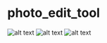 # photo_edit_tool
![alt text](https://github.com/eden120/photo_edit_tool/blob/master/screenshot/Screen%20Shot%202017-06-12%20at%2011.13.59%20AM.png)
![alt text](https://github.com/eden120/photo_edit_tool/blob/master/screenshot/Screen%20Shot%202017-06-12%20at%2011.16.26%20AM.png)
![alt text](https://github.com/eden120/photo_edit_tool/blob/master/screenshot/Screen%20Shot%202017-06-12%20at%2011.18.00%20AM.png)
